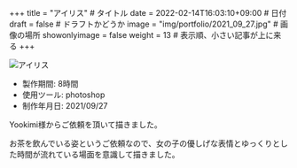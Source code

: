 +++
title = "アイリス" # タイトル
date = 2022-02-14T16:03:10+09:00 # 日付
draft = false # ドラフトかどうか
image = "img/portfolio/2021_09_27.jpg" # 画像の場所
showonlyimage = false
weight = 13 # 表示順、小さい記事が上に来る 
+++

<!--見出しここまで-->
<!--more-->

![アイリス](/img/portfolio/2021_09_27.jpg)

- 製作期間: 8時間
- 使用ツール: photoshop
- 制作年月日: 2021/09/27
  
Yookimi様からご依頼を頂いて描きました。

お茶を飲んでいる姿というご依頼なので、女の子の優しげな表情とゆっくりとした時間が流れている場面を意識して描きました。